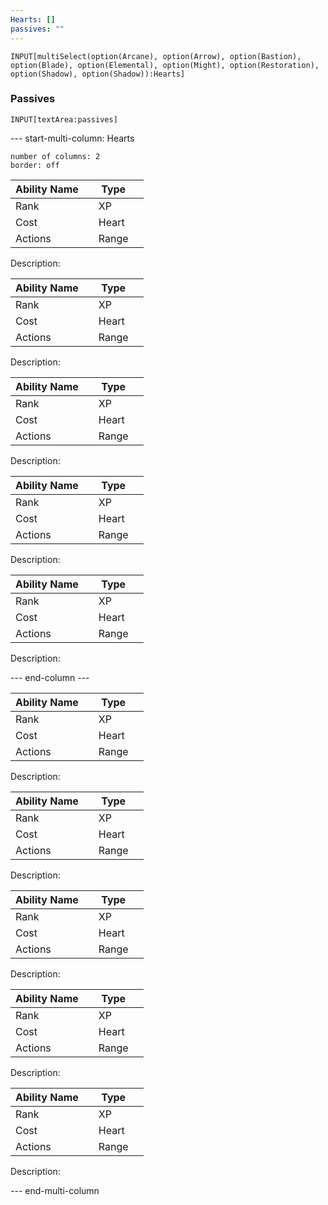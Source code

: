 ```yaml
---
Hearts: []
passives: ""
---
```

```meta-bind
INPUT[multiSelect(option(Arcane), option(Arrow), option(Bastion), option(Blade), option(Elemental), option(Might), option(Restoration), option(Shadow), option(Shadow)):Hearts]
```
### Passives
`INPUT[textArea:passives]`



--- start-multi-column: Hearts
```column-settings  
number of columns: 2 
border: off  
```

| Ability Name |     | Type  |     |
| ------------ | --- | ----- | --- |
| Rank         |     | XP    |     |
| Cost         |     | Heart |     |
| Actions      |     | Range |     |
Description:


| Ability Name |     | Type  |     |
| ------------ | --- | ----- | --- |
| Rank         |     | XP    |     |
| Cost         |     | Heart |     |
| Actions      |     | Range |     |
Description:


| Ability Name |     | Type  |     |
| ------------ | --- | ----- | --- |
| Rank         |     | XP    |     |
| Cost         |     | Heart |     |
| Actions      |     | Range |     |
Description:


| Ability Name |     | Type  |     |
| ------------ | --- | ----- | --- |
| Rank         |     | XP    |     |
| Cost         |     | Heart |     |
| Actions      |     | Range |     |
Description:


| Ability Name |     | Type  |     |
| ------------ | --- | ----- | --- |
| Rank         |     | XP    |     |
| Cost         |     | Heart |     |
| Actions      |     | Range |     |
Description:



--- end-column ---


| Ability Name |     | Type  |     |
| ------------ | --- | ----- | --- |
| Rank         |     | XP    |     |
| Cost         |     | Heart |     |
| Actions      |     | Range |     |
Description:


| Ability Name |     | Type  |     |
| ------------ | --- | ----- | --- |
| Rank         |     | XP    |     |
| Cost         |     | Heart |     |
| Actions      |     | Range |     |
Description:


| Ability Name |     | Type  |     |
| ------------ | --- | ----- | --- |
| Rank         |     | XP    |     |
| Cost         |     | Heart |     |
| Actions      |     | Range |     |
Description:


| Ability Name |     | Type  |     |
| ------------ | --- | ----- | --- |
| Rank         |     | XP    |     |
| Cost         |     | Heart |     |
| Actions      |     | Range |     |
Description:


| Ability Name |     | Type  |     |
| ------------ | --- | ----- | --- |
| Rank         |     | XP    |     |
| Cost         |     | Heart |     |
| Actions      |     | Range |     |
Description:




--- end-multi-column